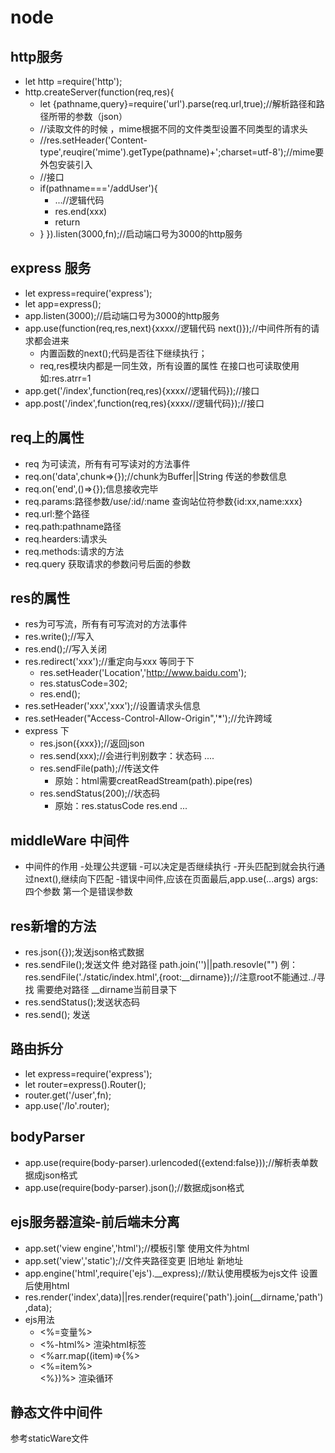 # node
## http服务
- let http =require('http');
- http.createServer(function(req,res){
   - let {pathname,query}=require('url').parse(req.url,true);//解析路径和路径所带的参数（json）
   - //读取文件的时候 ，mime根据不同的文件类型设置不同类型的请求头
   - //res.setHeader('Content-type',reuqire('mime').getType(pathname)+';charset=utf-8');//mime要外包安装引入
   - //接口
   - if(pathname==='/addUser'){
     - ...//逻辑代码
     - res.end(xxx)
     - return
  - }
}).listen(3000,fn);//启动端口号为3000的http服务

## express 服务
- let express=require('express');
- let app=express();
- app.listen(3000);//启动端口号为3000的http服务
- app.use(function(req,res,next){xxxx//逻辑代码 next()});//中间件所有的请求都会进来
   - 内置函数的next();代码是否往下继续执行；
   - req,res模块内都是一同生效，所有设置的属性 在接口也可读取使用如:res.atrr=1
- app.get('/index',function(req,res){xxxx//逻辑代码});//接口
- app.post('/index',function(req,res){xxxx//逻辑代码});//接口

## req上的属性
- req 为可读流，所有有可写读对的方法事件
- req.on('data',chunk=>{});//chunk为Buffer||String 传送的参数信息
- req.on('end',()=>{});信息接收完毕
- req.params:路径参数/use/:id/:name 查询站位符参数{id:xx,name:xxx}
- req.url:整个路径
- req.path:pathname路径
- req.hearders:请求头
- req.methods:请求的方法
- req.query 获取请求的参数问号后面的参数

## res的属性
- res为可写流，所有有可写流对的方法事件
- res.write();//写入
- res.end();//写入关闭
- res.redirect('xxx');//重定向与xxx 等同于下
   - res.setHeader('Location','http://www.baidu.com');
   - res.statusCode=302;
   - res.end();
- res.setHeader('xxx','xxx');//设置请求头信息 
 - res.setHeader("Access-Control-Allow-Origin",'*');//允许跨域
 - express 下
   - res.json({xxx});//返回json
   - res.send(xxx);//会进行判别数字：状态码 ....
   - res.sendFile(path);//传送文件
      - 原始：html需要creatReadStream(path).pipe(res)
   - res.sendStatus(200);//状态码
      - 原始：res.statusCode res.end
 ...

## middleWare 中间件
- 中间件的作用
   -处理公共逻辑
   -可以决定是否继续执行
   -开头匹配到就会执行通过next(),继续向下匹配
   -错误中间件,应该在页面最后,app.use(...args) args:四个参数 第一个是错误参数

## res新增的方法
- res.json({});发送json格式数据
- res.sendFile();发送文件 绝对路径 path.join('')||path.resovle("") 例：res.sendFile('./static/index.html',{root:__dirname});//注意root不能通过../寻找 需要绝对路径 __dirname当前目录下
- res.sendStatus();发送状态码
- res.send(); 发送

## 路由拆分
- let express=require('express');
- let router=express().Router();
- router.get('/user',fn);
- app.use('/lo'.router);

## bodyParser
- app.use(require(body-parser).urlencoded({extend:false}));//解析表单数据成json格式
- app.use(require(body-parser).json();//数据成json格式

## ejs服务器渲染-前后端未分离
- app.set('view engine','html');//模板引擎 使用文件为html
- app.set('view','static');//文件夹路径变更 旧地址 新地址
- app.engine('html',require('ejs').__express);//默认使用模板为ejs文件 设置后使用html
- res.render('index',data)||res.render(require('path').join(__dirname,'path'),data);
- ejs用法
   - <%=变量%> 
   - <%-html%> 渲染html标签 
   - <%arr.map((item)=>{%>
      <li><%=item%></li>
     <%})%> 渲染循环
   
## 静态文件中间件
参考staticWare文件
